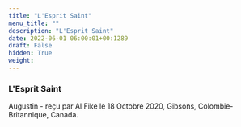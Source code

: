 ```yaml
---
title: "L'Esprit Saint"
menu_title: ""
description: "L'Esprit Saint"
date: 2022-06-01 06:00:01+00:1289
draft: False
hidden: True
weight:
---
```

### L'Esprit Saint

Augustin - reçu par Al Fike le 18 Octobre 2020, Gibsons, Colombie-Britannique, Canada.



